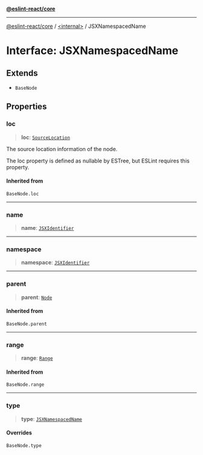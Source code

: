 [**@eslint-react/core**](../../README.md)

***

[@eslint-react/core](../../README.md) / [\<internal\>](../README.md) / JSXNamespacedName

# Interface: JSXNamespacedName

## Extends

- `BaseNode`

## Properties

### loc

> **loc**: [`SourceLocation`](SourceLocation.md)

The source location information of the node.

The loc property is defined as nullable by ESTree, but ESLint requires this property.

#### Inherited from

`BaseNode.loc`

***

### name

> **name**: [`JSXIdentifier`](JSXIdentifier.md)

***

### namespace

> **namespace**: [`JSXIdentifier`](JSXIdentifier.md)

***

### parent

> **parent**: [`Node`](../type-aliases/Node.md)

#### Inherited from

`BaseNode.parent`

***

### range

> **range**: [`Range`](../type-aliases/Range.md)

#### Inherited from

`BaseNode.range`

***

### type

> **type**: [`JSXNamespacedName`](../README.md#jsxnamespacedname)

#### Overrides

`BaseNode.type`
